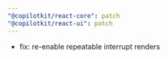 ```yaml
---
"@copilotkit/react-core": patch
"@copilotkit/react-ui": patch
---
```


- fix: re-enable repeatable interrupt renders
